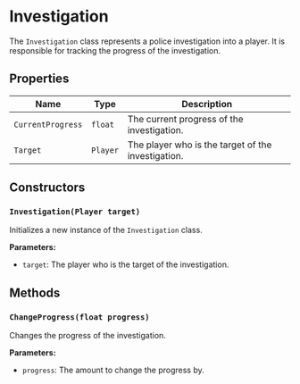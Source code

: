 # Investigation

The `Investigation` class represents a police investigation into a player. It is responsible for tracking the progress of the investigation.

## Properties

| Name | Type | Description |
| --- | --- | --- |
| `CurrentProgress` | `float` | The current progress of the investigation. |
| `Target` | `Player` | The player who is the target of the investigation. |

## Constructors

### `Investigation(Player target)`

Initializes a new instance of the `Investigation` class.

**Parameters:**

* `target`: The player who is the target of the investigation.

## Methods

### `ChangeProgress(float progress)`

Changes the progress of the investigation.

**Parameters:**

* `progress`: The amount to change the progress by.
